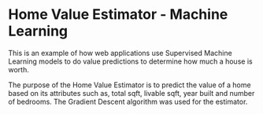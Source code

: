 # Home Value Estimator - Machine Learning

This is an example of how web applications use Supervised Machine Learning models to do value predictions to determine how much a house is worth.

The purpose of the Home Value Estimator is to predict the value of a home based on its attributes such as, total sqft, livable sqft, year built and number of bedrooms. The Gradient Descent algorithm was used for the estimator.
